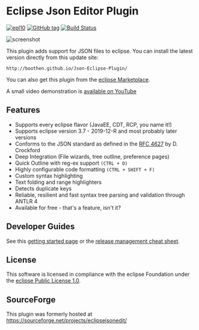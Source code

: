 Eclipse Json Editor Plugin
=======================

[![epl10](https://img.shields.io/badge/EPL-1.0-blue.svg "Eclipse Public License 1.0")](https://www.eclipse.org/legal/epl-v10.html)
[![GitHub tag](https://img.shields.io/github/tag/boothen/Json-Eclipse-Plugin.svg)]()
[![Build Status](https://travis-ci.org/boothen/Json-Eclipse-Plugin.svg?branch=master)](http://travis-ci.org/boothen/Json-Eclipse-Plugin)

![screenshot](images/2016-04-16_editor_and_quickoutline.png "eclipse Screenshot")

This plugin adds support for JSON files to eclipse. You can install the latest version directly from this update site:

    http://boothen.github.io/Json-Eclipse-Plugin/

You can also get this plugin from the [eclipse Marketplace](https://marketplace.eclipse.org/content/json-editor-plugin).

A small video demonstration is [available on YouTube](https://www.youtube.com/watch?v=vXRwFwk2QE4) 

Features
---------------------

* Supports every eclipse flavor (JavaEE, CDT, RCP, you name it!)
* Supports eclipse version 3.7 - 2019-12-R and most probably later versions
* Conforms to the JSON standard as defined in the [RFC 4627](https://tools.ietf.org/html/rfc4627) by D. Crockford
* Deep Integration (File wizards, tree outline, preference pages)
* Quick Outline with reg-ex support `(CTRL + O)`
* Highly configurable code formatting `(CTRL + SHIFT + F)`
* Custom syntax highlighting
* Text folding and range highlighters
* Detects duplicate keys
* Reliable, resilient and fast syntax tree parsing and validation through ANTLR 4
* Available for free - that's a feature, isn't it?

Developer Guides
---------------------
See this [getting started page](developer-guide.md) or the [release management cheat sheet](release-process.md).

License
---------------------
This software is licensed in compliance with the eclipse Foundation under the [eclipse Public License 1.0](https://www.eclipse.org/legal/epl-v10.html).

SourceForge
---------------------

This plugin was formerly hosted at https://sourceforge.net/projects/eclipsejsonedit/

